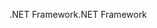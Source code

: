 <span data-ttu-id="43b5f-101">.NET Framework</span><span class="sxs-lookup"><span data-stu-id="43b5f-101">.NET Framework</span></span>